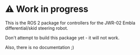 # :warning: Work in progress

This is the ROS 2 package for controllers for the JWR-02 Embla differential/skid steering robot.

Don't attempt to build this package yet - it will not work.

Also, there is no documentation ;)
